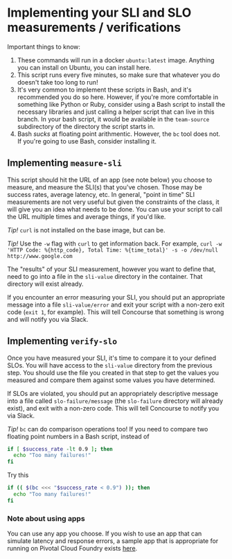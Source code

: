 # Implementing your SLI and SLO measurements / verifications

Important things to know:
1. These commands will run in a docker `ubuntu:latest` image. Anything you can install
    on Ubuntu, you can install here.
1. This script runs every five minutes, so make sure that whatever you do doesn't take too
    long to run!
1. It's very common to implement these scripts in Bash, and it's recommended you do so here.
    However, if you're more comfortable in something like Python or Ruby, consider using a Bash
    script to install the necessary libraries and just calling a helper script that can live in this
    branch. In your bash script, it would be available in the `team-source` subdirectory of the
    directory the script starts in.
1. Bash *sucks* at floating point arithmentic. However, the `bc` tool does not. If you're going to use
    Bash, consider installing it.

## Implementing `measure-sli`

This script should hit the URL of an app (see note below) you choose to measure, and measure the SLI(s)
that you've chosen. Those may be success rates, average latency, etc. In general, "point in time"
SLI measurements are not very useful but given the constraints of the class, it will give
you an idea what needs to be done. You can use your script to call the URL multiple times
and average things, if you'd like.

*Tip!* `curl` is not installed on the base image, but can be.

*Tip!* Use the `-w` flag with `curl` to get information back. For example,
`curl -w 'HTTP Code: %{http_code}, Total Time: %{time_total}' -s -o /dev/null http://www.google.com`

The "results" of your SLI measurement, however you want to define that, need to go
into a file in the `sli-value` directory in the container. That directory will exist already.

If you encounter an error measuring your SLI, you should put an appropriate message into
a file `sli-value/error` and exit your script with a non-zero exit code (`exit 1`, for example).
This will tell Concourse that something is wrong and will notify you via Slack.

## Implementing `verify-slo`

Once you have measured your SLI, it's time to compare it to your defined SLOs. You will
have access to the `sli-value` directory from the previous step. You should use the file
you created in that step to get the values you measured and compare them against some
values you have determined.

If SLOs are violated, you should put an appropriately descriptive message into a file called
`slo-failure/message` (the `slo-failure` directory will already exist), and exit with a
non-zero code. This will tell Concourse to notify you via Slack.

*Tip!* `bc` can do comparison operations too! If you need to compare two floating point
numbers in a Bash script, instead of

```sh
if [ $success_rate -lt 0.9 ]; then
  echo "Too many failures!"
fi
```

Try this

```sh
if (( $(bc <<< "$success_rate < 0.9") )); then
  echo "Too many failures!"
fi
```

### Note about using apps

You can use any app you choose. If you wish to use an app that can simulate latency and
response errors, a sample app that is appropriate for running on Pivotal Cloud Foundry
exists [here](https://github.com/jghiloni/sample-error-app).
